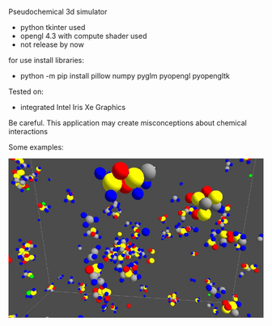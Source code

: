 Pseudochemical 3d simulator
- python tkinter used
- opengl 4.3 with compute shader used
- not release by now

for use install libraries:
- python -m pip install pillow numpy pyglm pyopengl pyopengltk

Tested on:
- integrated Intel Iris Xe Graphics


Be careful. This application may create misconceptions about chemical interactions

Some examples:

!["demopic 1](images/demo2.JPG?raw=true )
